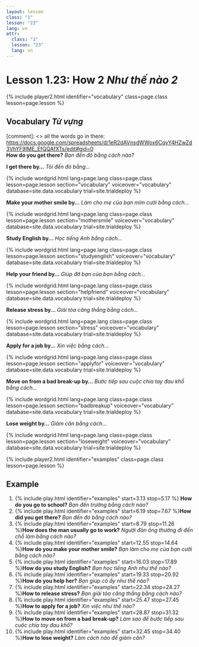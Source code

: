 ```yaml
---
layout: lesson
class: "1"
lesson: "23"
lang: vn
attr:
  class: "1"
  lesson: "23"
  lang: vn
---
```



# Lesson 1.23: How 2 *Như thế nào 2*


{% include player2.html identifier="vocabulary" class=page.class lesson=page.lesson %}
## Vocabulary *Từ vựng*

[comment]: <>  all the words go in there: https://docs.google.com/spreadsheets/d/1eR2dAVnsdWWox6CqvY4HZwZd3VhYF9IME_EfQQAfXTs/edit#gid=0  
**How do you get there?**  *Bạn đến đó bằng cách nào?*

		
**I get there by…**  *Tôi đến đó bằng...*

{% include wordgrid.html lang=page.lang
		class=page.class 
		lesson=page.lesson 
		section="vocabulary"
		voiceover="vocabulary"
		database=site.data.vocabulary 
		trial=site.trialdeploy %} 

**Make your mother smile by…**  *Làm cho mẹ của bạn mỉm cười bằng cách...*

{% include wordgrid.html lang=page.lang
		class=page.class 
		lesson=page.lesson 
		section="mothersmile"
		voiceover="vocabulary"
		database=site.data.vocabulary 
		trial=site.trialdeploy %}  



**Study English by…**  *Học tiếng Anh bằng cách...*

{% include wordgrid.html lang=page.lang
		class=page.class 
		lesson=page.lesson 
		section="studyenglish"
		voiceover="vocabulary"
		database=site.data.vocabulary 
		trial=site.trialdeploy %} 
   
**Help your friend by…**  *Giúp đỡ bạn của bạn bằng cách...*

{% include wordgrid.html lang=page.lang
		class=page.class 
		lesson=page.lesson 
		section="helpfriend"
		voiceover="vocabulary"
		database=site.data.vocabulary 
		trial=site.trialdeploy %} 

**Release stress by…**  *Giải tỏa căng thẳng bằng cách...*

{% include wordgrid.html lang=page.lang
		class=page.class 
		lesson=page.lesson 
		section="stress"
		voiceover="vocabulary"
		database=site.data.vocabulary 
		trial=site.trialdeploy %} 
  
**Apply for a job by…**  *Xin việc bằng cách...*  

{% include wordgrid.html lang=page.lang
		class=page.class 
		lesson=page.lesson 
		section="applyfor"
		voiceover="vocabulary"
		database=site.data.vocabulary 
		trial=site.trialdeploy %} 
   

**Move on from a bad break-up by…**  *Bước tiếp sau cuộc chia tay đau khổ bằng cách...*

{% include wordgrid.html lang=page.lang
		class=page.class 
		lesson=page.lesson 
		section="badbreakup"
		voiceover="vocabulary"
		database=site.data.vocabulary 
		trial=site.trialdeploy %} 

**Lose weight by…**  *Giảm cân bằng cách...*

{% include wordgrid.html lang=page.lang
		class=page.class 
		lesson=page.lesson 
		section="loseweight"
		voiceover="vocabulary"
		database=site.data.vocabulary 
		trial=site.trialdeploy %} 

{% include player2.html identifier="examples" class=page.class lesson=page.lesson %}

## Example
1. {% include play.html identifier="examples" start=3.13 stop=5.17 %} **How do you go to school?**  *Bạn đến trường bằng cách nào?*
2. {% include play.html identifier="examples" start=6.19 stop=7.67 %}**How did you get there?**  *Bạn đến đó bằng cách nào?*
3. {% include play.html identifier="examples" start=8.79 stop=11.26 %}**How does the man usually go to work?**  *Người đàn ông thường đi đến chỗ làm bằng cách nào?* 
4. {% include play.html identifier="examples" start=12.55 stop=14.64 %}**How do you make your mother smile?**  *Bạn làm cho mẹ của bạn cười bằng cách nào?*
5. {% include play.html identifier="examples" start=16.03 stop=17.89 %}**How do you study English?**  *Bạn học tiếng Anh như thế nào?*
6. {% include play.html identifier="examples" start=19.33 stop=20.92 %}**How do you help her?**  *Bạn giúp cô ấy như thế nào?*
7. {% include play.html identifier="examples" start=22.34 stop=24.27 %}**How to release stress?**  *Bạn giải tỏa căng thẳng bằng cách nào?*
8. {% include play.html identifier="examples" start=25.47 stop=27.45 %}**How to apply for a job?**  *Xin việc như thế nào?*
9. {% include play.html identifier="examples" start=28.87 stop=31.32 %}**How to move on from a bad break-up?**  *Làm sao để bước tiếp sau cuộc chia tay đau khổ?*
10. {% include play.html identifier="examples" start=32.45 stop=34.40 %}**How to lose weight?**  *Làm cách nào để giảm cân?*

 
